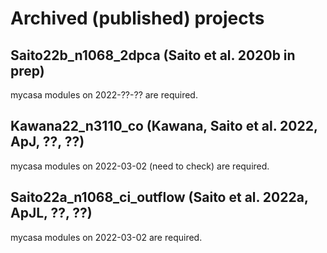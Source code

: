 # Archived (published) projects

## Saito22b_n1068_2dpca (Saito et al. 2020b in prep)
mycasa modules on 2022-??-?? are required.

## Kawana22_n3110_co (Kawana, Saito et al. 2022, ApJ, ??, ??)
mycasa modules on 2022-03-02 (need to check) are required.

## Saito22a_n1068_ci_outflow (Saito et al. 2022a, ApJL, ??, ??)
mycasa modules on 2022-03-02 are required.
